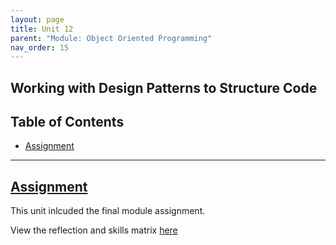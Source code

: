 ```yaml
---
layout: page
title: Unit 12
parent: "Module: Object Oriented Programming"
nav_order: 15
---
```


<h2>Working with Design Patterns to Structure Code</h2>

## Table of Contents
- [Assignment](#assignment)

---
## [Assignment](#assignment)
This unit inlcuded the final module assignment.  

View the reflection and skills matrix [here](/essex-eportfolio/module_oop/reflection/)
